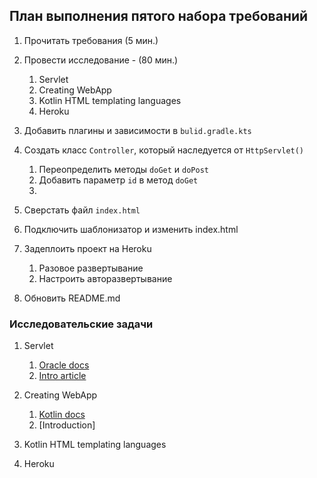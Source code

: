 ## План выполнения пятого набора требований

1. Прочитать требования (5 мин.)

2. Провести исследование - (80 мин.)
    1. Servlet
    2. Creating WebApp
    3. Kotlin HTML templating languages
    4. Heroku

3. Добавить плагины и зависимости в `bulid.gradle.kts`

4. Создать класс `Controller`, который наследуется от `HttpServlet()`
    1. Переопределить методы `doGet` и `doPost`
    2. Добавить параметр `id` в метод `doGet`
    3. 
    
5. Сверстать файл `index.html`

6. Подключить шаблонизатор и изменить index.html

7. Задеплоить проект на Heroku
    1. Разовое развертывание
    2. Настроить авторазвертывание
    
8. Обновить README.md


### Исследовательские задачи

1. Servlet
    1. [Oracle docs](https://docs.oracle.com/javaee/5/tutorial/doc/bnafe.html)
    2. [Intro article](https://habr.com/ru/post/333626/)

2. Creating WebApp
    1. [Kotlin docs](https://kotlinlang.org/docs/reference/server-overview.html)
    2. [Introduction]

3. Kotlin HTML templating languages    

4. Heroku
    